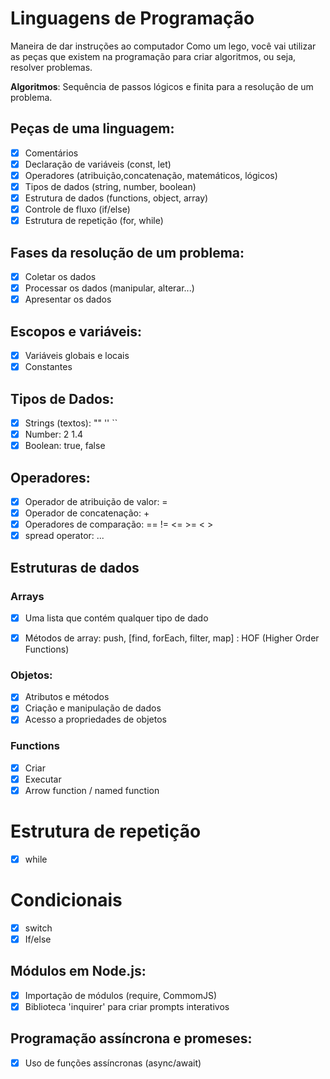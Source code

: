 

# Linguagens de Programação

Maneira de dar instruções ao computador
Como um lego, você vai utilizar as peças que existem na programação para criar algoritmos, ou seja, resolver problemas.

**Algoritmos**: Sequência de passos lógicos e finita para a resolução de um problema.

## Peças de uma linguagem: 

- [x] Comentários
- [x] Declaração de variáveis (const, let)
- [x] Operadores (atribuição,concatenação, matemáticos, lógicos)
- [x] Tipos de dados (string, number, boolean)
- [x] Estrutura de dados (functions, object, array)
- [x] Controle de fluxo (if/else)
- [x] Estrutura de repetição (for, while)

## Fases da resolução de um problema:

- [x] Coletar os dados
- [x] Processar os dados (manipular, alterar...)
- [x] Apresentar os dados

## Escopos e variáveis:

- [x] Variáveis globais e locais
- [x] Constantes

## Tipos de Dados:

- [x] Strings (textos): "" '' ``
- [x] Number: 2 1.4
- [x] Boolean: true, false

## Operadores:

- [x] Operador de atribuição de valor: =
- [x] Operador de concatenação: +
- [x] Operadores de comparação: == != <= >= < >
- [x] spread operator: ...

## Estruturas de dados 

### Arrays

- [x] Uma lista que contém qualquer tipo de dado
- [x] Métodos de array: push, [find, forEach, filter, map] : HOF (Higher Order Functions)


### Objetos:

- [x] Atributos e métodos
- [x] Criação e manipulação de dados
- [x] Acesso a propriedades de objetos

### Functions

- [x] Criar
- [x] Executar 
- [x] Arrow function / named function 

# Estrutura de repetição

- [x] while

# Condicionais

- [x] switch
- [x] If/else

## Módulos em Node.js:

- [x] Importação de módulos (require, CommomJS)
- [x] Biblioteca 'inquirer' para criar prompts interativos 

## Programação assíncrona e promeses:

- [x] Uso de funções assíncronas (async/await)
